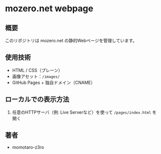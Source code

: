 # mozero.net webpage

## 概要
このリポジトリは mozero.net の静的Webページを管理しています。

## 使用技術
- HTML / CSS（プレーン）
- 画像アセット：`/images/`
- GitHub Pages + 独自ドメイン（CNAME）

## ローカルでの表示方法
1. 任意のHTTPサーバ（例: Live Serverなど）を使って `/pages/index.html` を開く

## 著者
- momotaro-z3ro
